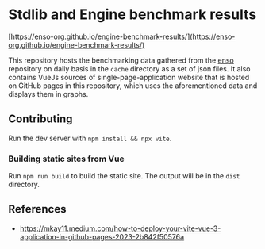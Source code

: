 # Stdlib and Engine benchmark results
[https://enso-org.github.io/engine-benchmark-results/](https://enso-org.github.io/engine-benchmark-results/)

This repository hosts the benchmarking data gathered from the [enso](https://github.com/enso-org/enso) repository on daily basis
in the `cache` directory as a set of json files.
It also contains VueJs sources of single-page-application website that is hosted on GitHub pages in this
repository, which uses the aforementioned data and displays them in graphs.


## Contributing
Run the dev server with `npm install && npx vite`.


### Building static sites from Vue
Run `npm run build` to build the static site.
The output will be in the `dist` directory.


## References
- https://mkay11.medium.com/how-to-deploy-your-vite-vue-3-application-in-github-pages-2023-2b842f50576a
